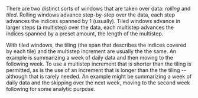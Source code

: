 There are two distinct sorts of windows that are taken over data: _rolling_ and _tiled_.  Rolling windows advance step-by-step over the data, each step advances the indices spanned by 1 (usually).  Tiled windows advance in larger steps (a multistep) over the data, each multistep advances the indices spanned by a preset amount, the length of the multistep.  

With tiled windows, the tiling (the span that describes the indices covered by each tile) and the multistep increment are usually the the same. An example is summarizing a week of daily data and then moving to the following week.  To use a multistep increment that is shorter than the tiling is permitted, as is the use of an increment that is longer than the the tiling -- although that is rarely needed.  An example might be summarizing a week of daily data and the skipping over the next week, moving to the second week following for some analytic purpose.



